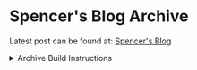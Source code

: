 # Spencer's Blog Archive

Latest post can be found at: [Spencer's Blog](https://blog.spencerwoo.com/)

<details>

<summary>
Archive Build Instructions
</summary>

## Build Instructions

``` bash
# Install Node.js v10.x, using Ubuntu
$ curl -sL https://deb.nodesource.com/setup_10.x | sudo -E bash -
sudo apt-get install -y nodejs

# Install yarn
$ curl -sS https://dl.yarnpkg.com/debian/pubkey.gpg | sudo apt-key add -
$ echo "deb https://dl.yarnpkg.com/debian/ stable main" | sudo tee /etc/apt/sources.list.d/yarn.list
$ sudo apt-get update && sudo apt-get install yarn
# Install Hexo
$ sudo yarn global add hexo-cli

# Install dependencies
$ sudo yarn install

# Generate files and preview locally at http://localhost:4000
$ hexo generate
$ hexo server
```

</details>
